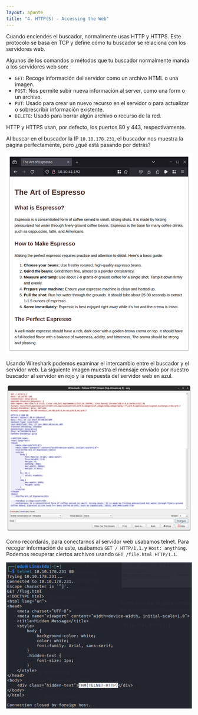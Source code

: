 ```yaml
---
layout: apunte
title: "4. HTTP(S) - Accessing the Web"
---
```


Cuando enciendes el buscador, normalmente usas HTTP y HTTPS. Este protocolo se basa en TCP y define cómo tu buscador se relaciona con los servidores web.

Algunos de los comandos o métodos que tu buscador normalmente manda a los servidores web son:

- `GET`: Recoge información del servidor como un archivo HTML o una imagen.
- `POST`: Nos permite subir nueva información al server, como una form o un archivo.
- `PUT`: Usado para crear un nuevo recurso en el servidor o para actualizar o sobrescribir información existente.
- `DELETE`: Usado para borrar algún archivo o recurso de la red.

HTTP y HTTPS usan, por defecto, los puertos 80 y 443, respectivamente.

Al buscar en el buscador la IP `10.10.178.231`, el buscador nos muestra la página perfectamente, pero ¿qué está pasando por detrás?

![](/apuntes/img/080.png)

Usando Wireshark podemos examinar el intercambio entre el buscador y el servidor web. La siguiente imagen muestra el mensaje enviado por nuestro buscador al servidor en rojo y la respuesta del servidor web en azul.

![](/apuntes/img/081.png)

Como recordarás, para conectarnos al servidor web usabamos telnet. Para recoger información de este, usábamos `GET / HTTP/1.1`. y `Host: anything`. Podemos recuperar ciertos archivos usando `GET /file.html HTTP/1.1`.

![](/apuntes/img/082.png)

